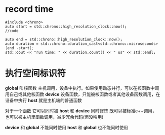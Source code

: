 # record time
```
#include <chrono>
auto start = std::chrono::high_resolution_clock::now();
//code

auto end = std::chrono::high_resolution_clock::now();
auto duration = std::chrono::duration_cast<std::chrono::microseconds>(end -start);
std::cout << "run time: " << duration.count() << " us" << std::endl;
```

# 执行空间标识符
__global__ 叫核函数 主机调用，设备中执行。如果使用动态并行，可以在核函数中调用自己或其他核函数
__device__ 设备函数，只能被核函数或者其他设备函数调用，在设备中执行
__host__ 就是主机端的普通函数

对于一个函数 它可以同时被 __host__ 和 __device__ 同时修饰
既可以被标准c++调用，也可以被主机里函数调用，减少冗余代码(但没啥用)

__device__ 和 __global__ 不能同时使用
__host__ 和 __global__ 也不能同时使用